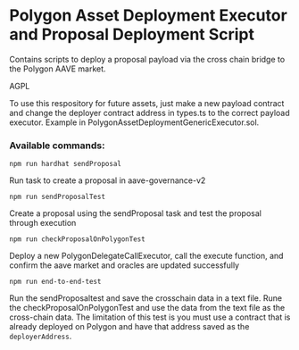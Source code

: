 # Polygon Asset Deployment Executor and Proposal Deployment Script

Contains scripts to deploy a proposal payload via the cross chain bridge to the Polygon AAVE market. 

AGPL

To use this respository for future assets, just make a new payload contract and change the deployer contract address in types.ts to the correct payload executor. Example in PolygonAssetDeploymentGenericExecutor.sol.


### Available commands:

`npm run hardhat sendProposal`

Run task to create a proposal in aave-governance-v2

`npm run sendProposalTest`

Create a proposal using the sendProposal task and test the proposal through execution

`npm run checkProposalOnPolygonTest`

Deploy a new PolygonDelegateCallExecutor, call the execute function, and confirm the aave market and oracles are updated successfully

`npm run end-to-end-test`

Run the sendProposaltest and save the crosschain data in a text file. Rune the checkProposalOnPolygonTest and use the data from the text file as the cross-chain data. The limitation of this test is you must use a contract that is already deployed on Polygon and have that address saved as the `deployerAddress`.
